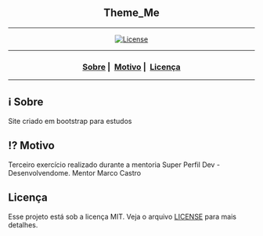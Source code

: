 <h2 align="center">Theme_Me</h2>

___




<p align="center">
  <a href="LICENSE">
    <img alt="License" src="https://img.shields.io/badge/license-MIT-%23F8952D">
  </a>
</p>

___

<h3 align="center">
  <a href="#information_source-sobre">Sobre</a>&nbsp;|&nbsp;
  <a href="#interrobang-motivo">Motivo</a>&nbsp;|&nbsp;
  <a href="#licença">Licença</a>
</h3>

___


## :information_source: Sobre

Site criado em bootstrap para estudos

## :interrobang: Motivo

Terceiro exercício realizado durante a mentoria Super Perfil Dev - Desenvolvendome. Mentor Marco Castro

## Licença 

Esse projeto está sob a licença MIT. Veja o arquivo [LICENSE](LICENSE) para mais detalhes.
